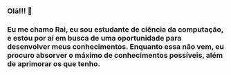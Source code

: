 ### Olá!!! 👋
### Eu me chamo Rai, eu sou estudante de ciência da computação, e estou por aí em busca de uma oportunidade para desenvolver meus conhecimentos. Enquanto essa não vem, eu procuro absorver o máximo de conhecimentos possíveis, além de aprimorar os que tenho.



<!--
**raimota/raimota** is a ✨ _special_ ✨ repository because its `README.md` (this file) appears on your GitHub profile.

Here are some ideas to get you started:

- 🔭 I’m currently working on ...
- 🌱 I’m currently learning ...
- 👯 I’m looking to collaborate on ...
- 🤔 I’m looking for help with ...
- 💬 Ask me about ...
- 📫 How to reach me: ...
- 😄 Pronouns: ...
- ⚡ Fun fact: ...
-->
